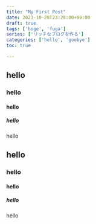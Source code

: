 ```yaml
---
title: "My First Post"
date: 2021-10-28T23:28:00+09:00
draft: true
tags: ['hoge', 'fuga']
series: ['リッチなブログを作る']
categories: ['hello', 'goobye']
toc: true

---
```


## hello

### hello

#### hello

##### hello

hello


## hello

### hello

#### hello

##### hello

hello


